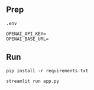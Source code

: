 ## Prep 

`.env`

```
OPENAI_API_KEY=
OPENAI_BASE_URL=
```

## Run

```
pip install -r requirements.txt
```

```
streamlit run app.py
```
